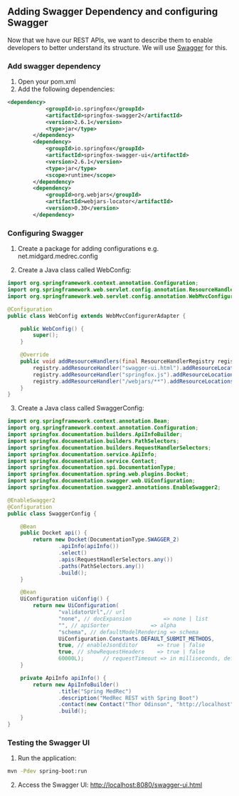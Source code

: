 ## Adding Swagger Dependency and configuring Swagger

Now that we have our REST APIs, we want to describe them to enable developers to better understand its structure. We will use [Swagger](http://swagger.io/) for this.

### Add swagger dependency

1. Open your pom.xml
2. Add the following dependencies:
```XML
<dependency>
            <groupId>io.springfox</groupId>
            <artifactId>springfox-swagger2</artifactId>
            <version>2.6.1</version>
            <type>jar</type>
        </dependency>
        <dependency>
            <groupId>io.springfox</groupId>
            <artifactId>springfox-swagger-ui</artifactId>
            <version>2.6.1</version>
            <type>jar</type>
            <scope>runtime</scope>
        </dependency>
        <dependency>
            <groupId>org.webjars</groupId>
            <artifactId>webjars-locator</artifactId>
            <version>0.30</version>
        </dependency>
```

### Configuring Swagger
1. Create a package for adding configurations e.g. net.midgard.medrec.config

2. Create a Java class called WebConfig:
```Java
import org.springframework.context.annotation.Configuration;
import org.springframework.web.servlet.config.annotation.ResourceHandlerRegistry;
import org.springframework.web.servlet.config.annotation.WebMvcConfigurerAdapter;

@Configuration
public class WebConfig extends WebMvcConfigurerAdapter {

    public WebConfig() {
        super();
    }

    @Override
    public void addResourceHandlers(final ResourceHandlerRegistry registry) {
        registry.addResourceHandler("swagger-ui.html").addResourceLocations("classpath:/META-INF/resources/");
        registry.addResourceHandler("springfox.js").addResourceLocations("classpath:/static/");
        registry.addResourceHandler("/webjars/**").addResourceLocations("classpath:/META-INF/resources/webjars/");
    }
}
```

3. Create a Java class called SwaggerConfig:
```Java
import org.springframework.context.annotation.Bean;
import org.springframework.context.annotation.Configuration;
import springfox.documentation.builders.ApiInfoBuilder;
import springfox.documentation.builders.PathSelectors;
import springfox.documentation.builders.RequestHandlerSelectors;
import springfox.documentation.service.ApiInfo;
import springfox.documentation.service.Contact;
import springfox.documentation.spi.DocumentationType;
import springfox.documentation.spring.web.plugins.Docket;
import springfox.documentation.swagger.web.UiConfiguration;
import springfox.documentation.swagger2.annotations.EnableSwagger2;

@EnableSwagger2
@Configuration
public class SwaggerConfig {

    @Bean
    public Docket api() {
        return new Docket(DocumentationType.SWAGGER_2)
                .apiInfo(apiInfo())
                .select()
                .apis(RequestHandlerSelectors.any())
                .paths(PathSelectors.any())
                .build();
    }

    @Bean
    UiConfiguration uiConfig() {
        return new UiConfiguration(
                "validatorUrl",// url
                "none", // docExpansion          => none | list
                "", // apiSorter             => alpha
                "schema", // defaultModelRendering => schema
                UiConfiguration.Constants.DEFAULT_SUBMIT_METHODS,
                true, // enableJsonEditor      => true | false
                true, // showRequestHeaders    => true | false
                60000L);      // requestTimeout => in milliseconds, defaults to null (uses jquery xh timeout)
    }

    private ApiInfo apiInfo() {
        return new ApiInfoBuilder()
                .title("Spring MedRec")
                .description("MedRec REST with Spring Boot")
                .contact(new Contact("Thor Odinson", "http://localhost", "thor.odinson@oracle.com"))
                .build();
    }
}
```

### Testing the Swagger UI

1. Run the application:
```bash
mvn -Pdev spring-boot:run
```

2. Access the Swagger UI: [http://localhost:8080/swagger-ui.html](http://localhost:8080/swagger-ui.html)